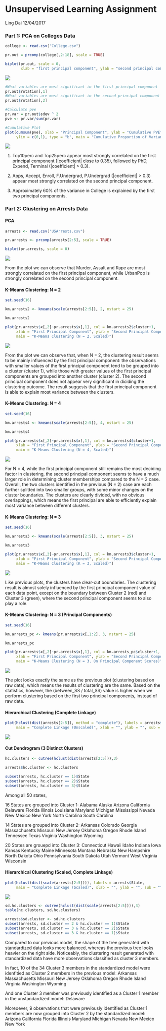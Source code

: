 Unsupervised Learning Assignment
================
Ling Dai
12/04/2017

### Part 1: PCA on Colleges Data

``` r
college <- read.csv("College.csv")

pr.out = prcomp(college[,2:18], scale = TRUE)

biplot(pr.out, scale = 0,
       xlab = "first principal component", ylab = "second principal component")
```

![](Unsupervised_Learning_files/figure-markdown_github-ascii_identifiers/PCA%20on%20Colleges%20Data-1.png)

``` r
#What variables are most significant in the first principal component
pr.out$rotation[,1]
#What variables are most significant in the second principal component
pr.out$rotation[,2]

#Calculate pve
pr.var = pr.out$sdev ^ 2
pve <- pr.var/sum(pr.var)

#Cumulative Plot
plot(cumsum(pve), xlab = "Principal Component", ylab = "Cumulative PVE",
     ylim = c(0,1), type = "b", main = "Cumulative Proportion of Variance Explained")
```

![](Unsupervised_Learning_files/figure-markdown_github-ascii_identifiers/PCA%20on%20Colleges%20Data-2.png)

1.  Top10perc and Top25perc appear most strongly correlated on the first principal component (|coefficient| close to 0.35), followed by PhD, Expend, Terminal (|coefficient| &gt; 0.3).

2.  Apps, Accept, Enroll, F.Undergrad, P.Undergrad (|coefficient| &gt; 0.3) appear most strongly correlated on the second principal component.

3.  Approximately 60% of the variance in College is explained by the first two principal components.

### Part 2: Clustering on Arrests Data

#### PCA

``` r
arrests <- read.csv("USArrests.csv")

pr.arrests <- prcomp(arrests[2:5], scale = TRUE)

biplot(pr.arrests, scale = 0)
```

![](Unsupervised_Learning_files/figure-markdown_github-ascii_identifiers/PCA-1.png)

From the plot we can observe that Murder, Assalt and Rape are most strongly correlated on the first principal component, while UrbanPop is strongly correlated on the second principal component.

#### K-Means Clustering: N = 2

``` r
set.seed(16)

km.arrests2 <- kmeans(scale(arrests[2:5]), 2, nstart = 25)

km.arrests2

plot(pr.arrests$x[,2]~pr.arrests$x[,1], col = km.arrests2$cluster+1,
     xlab = "First Principal Component", ylab = "Second Principal Component",
     main = "K-Means Clustering (N = 2, Scaled)")
```

![](Unsupervised_Learning_files/figure-markdown_github-ascii_identifiers/unnamed-chunk-1-1.png)

From the plot we can observe that, when N = 2, the clustering result seems to be mainly influenced by the first principal component: the observations with smaller values of the first principal component tend to be grouped into a cluster (cluster 1), while those with greater values of the first principal components are grouped into another cluster (cluster 2). The second principal component does not appear very significant in diciding the clustering outcome. The result suggests that the first principal component is able to explain most variance between the clusters.

#### K-Means Clustering: N = 4

``` r
set.seed(16)

km.arrests4 <- kmeans(scale(arrests[2:5]), 4, nstart = 25)

km.arrests4

plot(pr.arrests$x[,2]~pr.arrests$x[,1], col = km.arrests4$cluster+1,
     xlab = "First Principal Component", ylab = "Second Principal Component",
     main = "K-Means Clustering (N = 4, Scaled)")
```

![](Unsupervised_Learning_files/figure-markdown_github-ascii_identifiers/unnamed-chunk-2-1.png)

For N = 4, while the first principal component still remains the most deciding factor in clustering, the second principal component seems to have a much larger role in determining cluster memberships compared to the N = 2 case. Overall, the two clusters identified in the previous (N = 2) case are each further splitted into two smaller groups, with some minor changes on the cluster boundaries. The clusters are clearly divided, with no obvious overlappings, which means the first principal are able to efficiently explain most variance between different clusters.

#### K-Means Clustering: N = 3

``` r
set.seed(16)

km.arrests3 <- kmeans(scale(arrests[2:5]), 3, nstart = 25)

km.arrests3

plot(pr.arrests$x[,2]~pr.arrests$x[,1], col = km.arrests3$cluster+1,
     xlab = "First Principal Component", ylab = "Second Principal Component",
     main = "K-Means Clustering (K = 3, Scaled)")
```

![](Unsupervised_Learning_files/figure-markdown_github-ascii_identifiers/unnamed-chunk-3-1.png)

Like previous plots, the clusters have clear-cut boundaries. The clustering result is almost solely influenced by the first principal component value of each data point, except on the boundary between Cluster 2 (red) and Cluster 3 (green), where the second principal component seems to also play a role.

#### K-Means Clustering: N = 3 (Principal Components)

``` r
set.seed(16)

km.arrests_pc <- kmeans(pr.arrests$x[,1:2], 3, nstart = 25)

km.arrests_pc

plot(pr.arrests$x[,2]~pr.arrests$x[,1], col = km.arrests_pc$cluster+1,
     xlab = "First Principal Component", ylab = "Second Principal Component",
     main = "K-Means Clustering (N = 3, On Principal Component Scores)")
```

![](Unsupervised_Learning_files/figure-markdown_github-ascii_identifiers/unnamed-chunk-4-1.png)

The plot looks exactly the same as the previous plot (clustering based on raw data), which means the results of clustering are the same. Based on the statistics, however, the (between\_SS / total\_SS) value is higher when we perform clustering based on the first two principal components, instead of raw data.

#### Hierarchical Clustering (Complete Linkage)

``` r
plot(hclust(dist(arrests[2:5]), method = "complete"), labels = arrests$State,
     main = "Complete Linkage (Unscaled)", xlab = "", ylab = "", sub = "")
```

![](Unsupervised_Learning_files/figure-markdown_github-ascii_identifiers/unnamed-chunk-5-1.png)

#### Cut Dendrogram (3 Distinct Clusters)

``` r
hc.clusters <- cutree(hclust(dist(arrests[2:5])),3)

arrests$hc.cluster <- hc.clusters

subset(arrests, hc.cluster == 1)$State
subset(arrests, hc.cluster == 2)$State
subset(arrests, hc.cluster == 3)$State
```

Among all 50 states,

16 States are grouped into Cluster 1:
Alabama Alaska Arizona California Delaware Florida Illinois
Louisiana Maryland Michigan Mississippi Nevada New Mexico New York
North Carolina South Carolina

14 States are grouped into Cluster 2:
Arkansas Colorado Georgia Massachusetts Missouri New Jersey Oklahoma Oregon
Rhode Island Tennessee Texas Virginia Washington Wyoming

20 States are grouepd into Cluster 3:
Connecticut Hawaii Idaho Indiana Iowa Kansas Kentucky Maine
Minnesota Montana Nebraska New Hampshire North Dakota Ohio Pennsylvania South Dakota Utah Vermont West Virginia Wisconsin

#### Hierarchical Clustering (Scaled, Complete Linkage)

``` r
plot(hclust(dist(scale(arrests[2:5]))), labels = arrests$State,
     main = "Complete Linkage (Scaled)", xlab = "", ylab = "", sub = "")
```

![](Unsupervised_Learning_files/figure-markdown_github-ascii_identifiers/unnamed-chunk-7-1.png)

``` r
sd.hc.clusters <- cutree(hclust(dist(scale(arrests[2:5]))),3)
table(hc.clusters, sd.hc.clusters)

arrests$sd.cluster <- sd.hc.clusters
subset(arrests, sd.cluster == 2 & hc.cluster == 1)$State
subset(arrests, sd.cluster == 3 & hc.cluster == 2)$State
subset(arrests, sd.cluster == 3 & hc.cluster == 1)$State
```

Compared to our previous model, the shape of the tree generated with standardized data looks more balanced, whereas the previous tree looks heavier on the right side. Noticeably, the clustering result generated with standardized data have more observations classified as cluster 3 members.

In fact, 10 of the 34 Cluster 3 members in the standardized model were idenfitied as Cluster 2 members in the previous model:
Arkansas Massachusetts Missouri New Jersey Oklahoma Oregon Rhode Island Virginia
Washington Wyoming

And one Cluster 3 member was previously identified as a Cluster 1 member in the unstandardized model:
Delaware

Moreoever, 9 observations that were previously identified as Cluster 1 members are now grouped into Cluster 2 by the standardized model:
Arizona California Florida Illinois Maryland Michigan Nevada New Mexico New York
